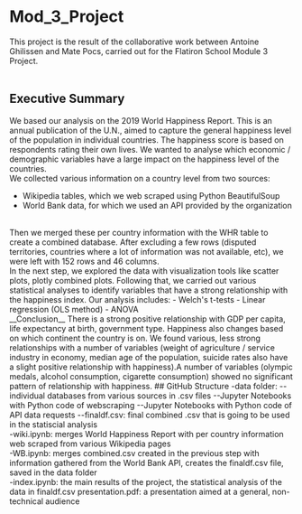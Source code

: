# Mod_3_Project

This project is the result of the collaborative work between Antoine Ghilissen and Mate Pocs, carried out for the Flatiron School Module 3 Project. 
<br>
<br>
## Executive Summary
We based our analysis on the 2019 World Happiness Report. This is an annual publication of the U.N., aimed to capture the general happiness level of the population in individual countries.  The happiness score is based on respondents rating their own lives. We wanted to analyse which economic / demographic variables have a large impact on the happiness level of the countries. 
<br>
We collected various information on a country level from two sources:
<br>
- Wikipedia tables, which we web scraped using Python BeautifulSoup
- World Bank data, for which we used an API provided by the organization
<br>
Then we merged these per country information with the WHR table to create a combined database. After excluding a few rows (disputed territories, countries where a lot of information was not available, etc), we were left with 152 rows and 46 columns.
<br>
In the next step, we explored the data with visualization tools like scatter plots, plotly combined plots. Following that, we carried out various statistical analyses to identify variables that have a strong relationship with the happiness index. Our analysis includes:
- Welch's t-tests
- Linear regression (OLS method)
- ANOVA
<br>
__Conclusion__
There is a strong positive relationship with GDP per capita, life expectancy at birth, government type. Happiness also changes based on which continent the country is on. 
We found various, less strong relationships with a number of variables (weight of agriculture / service industry in economy, median age of the population, suicide rates also have a slight positive relationship with happiness).A number of variables (olympic medals, alcohol consumption, cigarette consumption) showed no significant pattern of relationship with happiness.
## GitHub Structure
-data folder: 
--individual databases from various sources in .csv files
--Jupyter Notebooks with Python code of webscraping 
--Jupyter Notebooks with Python code of API data requests
--finaldf.csv: final combined .csv that is going to be used in the statiscial analysis
<br>
-wiki.ipynb: merges World Happiness Report with per country information web scraped from various Wikipedia pages
<br>
-WB.ipynb: merges combined.csv created in the previous step with information gathered from the World Bank API, creates the finaldf.csv file, saved in the data folder
<br>
-index.ipynb: the main results of the project, the statistical analysis of the data in finaldf.csv
presentation.pdf: a presentation aimed at a general, non-technical audience



